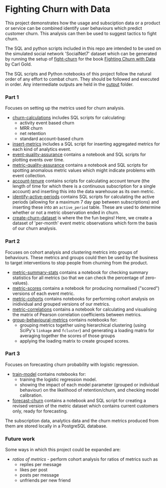 # Fighting Churn with Data

This project demonstrates how the usage and subsciption data or a product or service can be combined identify user behaviours which predict customer churn. This analysis can then be used to suggest tactics to fight churn.

The SQL and python scripts included in this repo are intended to be used on the simulated social network 'SocialNet7' dataset which can be generated by running the setup of [fight-churn](https://www.manning.com/books/fighting-churn-with-data) for the book [Fighting Churn with Data](https://www.manning.com/books/fighting-churn-with-data) by Carl Gold. 

The SQL scripts and Python notebooks of this project follow the natural order of any effort to combat churn. They should be followed and executed in order. Any intermediate outputs are held in the [output](./output/) folder.

### Part 1 

Focuses on setting up the metrics used for churn analysis.

- [churn-calculations](./part1/churn-calculations/) includes SQL scripts for calculating:
    - activity event based churn
    - MRR churn
    - net retention
    - standard account-based churn
- [insert-metrics](./part1/insert-metrics/) includes a SQL script for inserting aggregated metrics for each kind of analytics event.
- [event-quality-assurance](./part1/event-quality-assurance/) contains a notebook and SQL scripts for plotting events over time.
- [metric-quality-assurance](./part1/metric-quality-assurance/) contains a notebook and SQL scripts for spotting anomalous metric values which might indicate problems with event collection.
- [account-tenure](./part1/account-tenure/) contains scripts for calculating account tenure (the length of time for which there is a continuous subscription for a single account) and inserting this into the data warehouse as its own metric.
- [identify-active-periods](./part1/identify-active-periods/) contains SQL scripts for calculating the active periods (allowing for a maximum 7 day gap between subscriptions) and inserting these into an `active_period` table. These are used to determine whether or not a metric observation ended in churn.
- [create-churn-dataset](./part1/create-churn-dataset/) is where the the fun begins! Here, we create a dataset of 'per-month' event metric observations which form the basis of our churn analysis.

### Part 2 

Focuses on cohort analysis and clustering metrics into groups of behaviours. These metrics and groups could then be used by the business to target interventions to stop people from churning from the product.

- [metric-summary-stats](./part2/metric-summary-stats/) contains a notebook for checking summary statistics for all metrics (so that we can check the percentage of zero-values).
- [metric-scores](./part2/metric-scores/) contains a notebook for producing normalised ("scored") versions of each event metric.
- [metric-cohorts](./part2/metric-cohorts/) contains notebooks for performing cohort analysis on inidividual and grouped versions of our metrics.
- [metric-correlations](./part2/metric-correlations/) contains a notebook for calculating and visualising the matrix of Pearson correlation coefficients between metrics.
- [group-behavioural-metrics](./part2/group-behavioural-metrics/) contains notebooks for:
    - grouping metrics together using hierarchical clustering (using SciPy's `linkage` and `fcluster`) and generating a loading matrix for averaging together the scores of those groups
    - applying the loading matrix to create grouped scores.

### Part 3 

Focuses on forecasting churn probability with logistic regression.

- [train-model](./part3/train-model/) contains notebooks for:
    - training the logistic regression model.
    - showing the impact of each model parameter (grouped or individual behaviour) on the likelihood of retention/churn, and checking model calibration.
- [forecast-churn](./part3/forecast-churn/) contains a notebook and SQL script for creating a revised version of the metric dataset which contains current customers only, ready for forecasting.

The subscription data, analytics data and the churn metrics produced from them are stored locally in a PostgreSQL database.

### Future work

Some ways in which this project could be expanded are:

- *ratios of metrics* - perform cohort analysis for ratios of metrics such as 
    - replies per message
    - likes per post
    - posts per message
    - unfriends per new friend